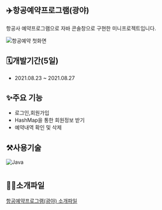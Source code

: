 <div align=left>

<h2>✈️항공예약프로그램(광야)</h2>
  <p>항공사 예약프로그램으로 자바 콘솔창으로 구현한 미니프로젝트입니다.</p>
  
![항공예약 첫화면](https://user-images.githubusercontent.com/86067390/147403974-077232d8-a017-4651-bb3c-9aa27473b918.png)

  
<h2>🗓️개발기간(5일)</h2>
  <ul>
<li>2021.08.23 ~ 2021.08.27</li>
  </ul>
  
<h2>✨주요 기능</h2>
  <ul>
    <li>로그인,회원가입</li>
    <li>HashMap을 통한 회원정보 받기</li>
    <li>예약내역 확인 및 삭제</li>
  </ul>  
  
 <h2>⚒️사용기술</h2>
  
![Java](https://img.shields.io/badge/Java-007396?style=flat-square&logo=Java&logoColor=white)
  
 # <h2>🧑‍💻소개파일</h2> 
  [항공예약프로그램(광야) 소개파일](https://github.com/OrangeHarry/AirlineReservationSystem/blob/master/%EC%9E%90%EB%B0%94%20%EC%BD%98%EC%86%94%20%ED%94%84%EB%A1%9C%EC%A0%9D%ED%8A%B8(%EA%B4%91%EC%95%BC).pdf)

</div>
